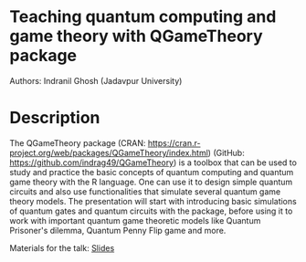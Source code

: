 # Teaching quantum computing and game theory with QGameTheory package

Authors: Indranil Ghosh (Jadavpur University) 

# Description 

The QGameTheory package (CRAN: https://cran.r-project.org/web/packages/QGameTheory/index.html) (GitHub: https://github.com/indrag49/QGameTheory) is a toolbox that can be used to study and practice the basic concepts of quantum computing and quantum game theory with the R language. One can use it to design simple quantum circuits and also use functionalities that simulate several quantum game theory models. The presentation will start with introducing basic simulations of quantum gates and quantum circuits  with the package, before using it to work with important quantum game theoretic models like Quantum Prisoner's dilemma, Quantum Penny Flip game and more.

Materials for the talk: [Slides](https://docs.google.com/presentation/d/1YY9I3qIhpkHGEyJGMvTeTMxhhc3XaRRNKLfcUVILdj4/edit?usp=sharing)

